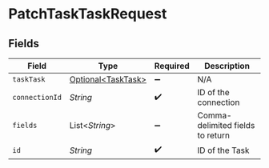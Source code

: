 # PatchTaskTaskRequest


## Fields

| Field                                                  | Type                                                   | Required                                               | Description                                            |
| ------------------------------------------------------ | ------------------------------------------------------ | ------------------------------------------------------ | ------------------------------------------------------ |
| `taskTask`                                             | [Optional\<TaskTask>](../../models/shared/TaskTask.md) | :heavy_minus_sign:                                     | N/A                                                    |
| `connectionId`                                         | *String*                                               | :heavy_check_mark:                                     | ID of the connection                                   |
| `fields`                                               | List\<*String*>                                        | :heavy_minus_sign:                                     | Comma-delimited fields to return                       |
| `id`                                                   | *String*                                               | :heavy_check_mark:                                     | ID of the Task                                         |